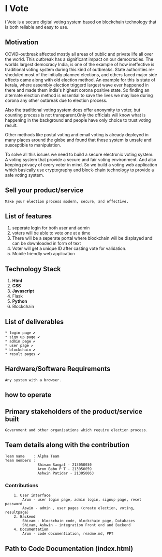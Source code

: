 
# I Vote
i Vote is a secure digital voting system based on blockchain technology that is both reliable and easy to use.

## Motivation

COVID-outbreak affected mostly all areas of public and private life all over the world. This outbreak has a significant impact on our democracies. 
The worlds largest democracy India, is one of the example of how ineffective is traditional voting system during this kind of outbreaks. State authorities re-sheduled most of the initially planned elections, and others faced major side effects came along with old election method. An example for this is state of kerala, where assembly election triggerd largest wave ever happened in there and made them india's highest corona positive state. So finding an alternate election method is essential to save the lives we may lose during corona any other outbreak due to election process.

Also the traditional voting system does offer anonymity to voter, but counting process is not transparent.Only the officials will know what is happening in the background and people have only choice to trust voting result.

Other methods like postal voting and email voting is already deployed in many places around the globe and found that those system is unsafe and susceptible to manipulation.

To solve all this issues we need to build a secure electronic voting system. A voting system that provide a secure and fair voting environment. And also keeping privacy of every voter in mind. So we build a voting web application which basically use cryptography and block-chain technology to provide a safe voting system.

## Sell your product/service
    Make your election process modern, secure, and effective.
## List of features

1. seperate login for both user and admin
2. voters will be able to vote one at a time
3. There will be a seperate portal where blockchain will be displayed and can be downloaded in form of text
4. Voter will get a unique ID after casting vote for validation.
4. Mobile friendly web application

## Technology Stack

1. **Html**
2. **CSS**
3. **Javascript**
4. Flask
5. **Python**
6. Blockchain

## List of deliverables 

    * login page ✔️
    * sign up page ✔️
    * admin page ✔️
    * user page ✔️
    * blockchain ✔️
    * result pages ✔️

## Hardware/Software Requirements
    Any system with a browser.
    
## how to operate


## Primary stakeholders of the product/service built
    Government and other organisations which require election process.

## Team details along with the contribution
``` 
Team name    : Alpha Team
Team members :  
               Shivam Sangal - 213050030
               Arun Babu P T - 213050059
               Ashwin Patidar - 213050063
```
### Contributions
``` 
    1. User interface
        Arun - user login page, admin login, signup page, reset password
        Aswin - admin , user pages (create election, voting, resultpage)
    2. Backend
        Shivam - blockchain code, blockchain page, Databases
        Shivam, Ashwin - integration Front end and Backend
    4. Documentation
        Arun - code documentiation, readme.md, PPT
```
## Path to Code Documentation (index.html)
